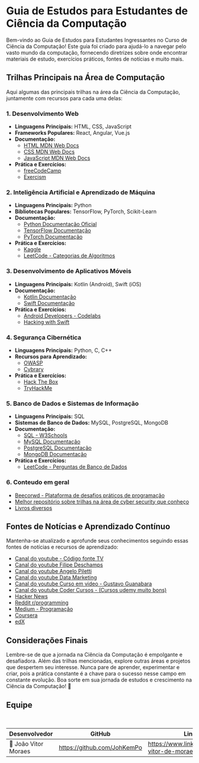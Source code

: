 # Guia de Estudos para Estudantes de Ciência da Computação

Bem-vindo ao Guia de Estudos para Estudantes Ingressantes no Curso de Ciência da Computação! Este guia foi criado para ajudá-lo a navegar pelo vasto mundo da computação, fornecendo diretrizes sobre onde encontrar materiais de estudo, exercícios práticos, fontes de notícias e muito mais.

## Trilhas Principais na Área de Computação

Aqui algumas das principais trilhas na área da Ciência da Computação, juntamente com recursos para cada uma delas:

### 1. Desenvolvimento Web

- **Linguagens Principais:** HTML, CSS, JavaScript
- **Frameworks Populares:** React, Angular, Vue.js
- **Documentação:**
  - [HTML MDN Web Docs](https://developer.mozilla.org/pt-BR/docs/Web/HTML)
  - [CSS MDN Web Docs](https://developer.mozilla.org/pt-BR/docs/Web/CSS)
  - [JavaScript MDN Web Docs](https://developer.mozilla.org/pt-BR/docs/Web/JavaScript)
- **Prática e Exercícios:**
  - [freeCodeCamp](https://www.freecodecamp.org/)
  - [Exercism](https://exercism.io/)

### 2. Inteligência Artificial e Aprendizado de Máquina

- **Linguagens Principais:** Python
- **Bibliotecas Populares:** TensorFlow, PyTorch, Scikit-Learn
- **Documentação:**
  - [Python Documentação Oficial](https://docs.python.org/3/)
  - [TensorFlow Documentação](https://www.tensorflow.org/api_docs)
  - [PyTorch Documentação](https://pytorch.org/docs/stable/index.html)
- **Prática e Exercícios:**
  - [Kaggle](https://www.kaggle.com/learn/overview)
  - [LeetCode - Categorias de Algoritmos](https://leetcode.com/problemset/algorithms/)

### 3. Desenvolvimento de Aplicativos Móveis

- **Linguagens Principais:** Kotlin (Android), Swift (iOS)
- **Documentação:**
  - [Kotlin Documentação](https://kotlinlang.org/docs/home.html)
  - [Swift Documentação](https://developer.apple.com/documentation/)
- **Prática e Exercícios:**
  - [Android Developers - Codelabs](https://developer.android.com/courses)
  - [Hacking with Swift](https://www.hackingwithswift.com/)

### 4. Segurança Cibernética

- **Linguagens Principais:** Python, C, C++
- **Recursos para Aprendizado:**
  - [OWASP](https://owasp.org/)
  - [Cybrary](https://www.cybrary.it/)
- **Prática e Exercícios:**
  - [Hack The Box](https://www.hackthebox.eu/)
  - [TryHackMe](https://tryhackme.com/)

### 5. Banco de Dados e Sistemas de Informação

- **Linguagens Principais:** SQL
- **Sistemas de Banco de Dados:** MySQL, PostgreSQL, MongoDB
- **Documentação:**
  - [SQL - W3Schools](https://www.w3schools.com/sql/)
  - [MySQL Documentação](https://dev.mysql.com/doc/)
  - [PostgreSQL Documentação](https://www.postgresql.org/docs/)
  - [MongoDB Documentação](https://docs.mongodb.com/)
- **Prática e Exercícios:**
  - [LeetCode - Perguntas de Banco de Dados](https://leetcode.com/problemset/database/)

### 6. Conteudo em geral

- [Beecorwd - Plataforma de desafios práticos de programação ](https://www.beecrowd.com.br/judge/pt/)
- [Melhor repositório sobre trilhas na área de cyber security que conheço](https://github.com/arthurspk/guiadecybersecurity)
- [Livros diversos](https://github.com/JohKemPo/books)
## Fontes de Notícias e Aprendizado Contínuo

Mantenha-se atualizado e aprofunde seus conhecimentos seguindo essas fontes de notícias e recursos de aprendizado:

- [Canal do youtube - Código fonte TV](https://www.youtube.com/@codigofontetv)
- [Canal do youtube Filipe Deschamps ](https://www.youtube.com/@FilipeDeschamps)
- [Canal do youtube Angelo Piletti ](https://www.youtube.com/@angelo.piletti)
- [Canal do youtube Data Marketing ](https://www.youtube.com/@DataMarketing)
- [Canal do youtube Curso em video - Gustavo Guanabara ](https://www.youtube.com/@CursoemVideo)
- [Canal do youtube Coder Cursos - (Cursos udemy muito bons)](https://www.youtube.com/@cod3r)
- [Hacker News](https://news.ycombinator.com/)
- [Reddit r/programming](https://www.reddit.com/r/programming/)
- [Medium - Programação](https://medium.com/topic/programming)
- [Coursera](https://www.coursera.org/)
- [edX](https://www.edx.org/)

## Considerações Finais

Lembre-se de que a jornada na Ciência da Computação é empolgante e desafiadora. Além das trilhas mencionadas, explore outras áreas e projetos que despertem seu interesse. Nunca pare de aprender, experimentar e criar, pois a prática constante é a chave para o sucesso nesse campo em constante evolução. Boa sorte em sua jornada de estudos e crescimento na Ciência da Computação! 🚀

<h2 id="Equipe">Equipe</h2><br>

<div align="center">

|     Desenvolvedor              |           GitHub             |       LinkedIn     |
|--------------------------------|------------------------------|--------------------|
|👤 João Vitor Moraes            |<https://github.com/JohKemPo>   |<https://www.linkedin.com/in/joao-vitor-de-moraes/>|